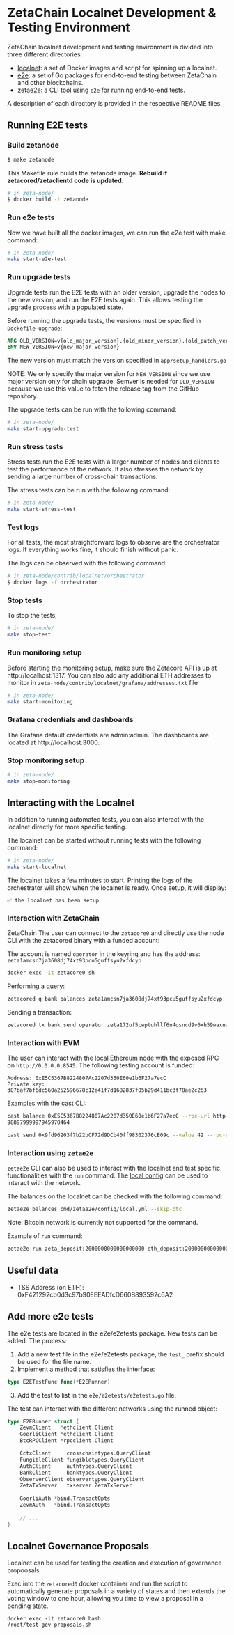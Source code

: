 # ZetaChain Localnet Development & Testing Environment

ZetaChain localnet development and testing environment is divided into three different directories:

- [localnet](./contrib/localnet/README.md): a set of Docker images and script for spinning up a localnet.
- [e2e](./e2e/README.md): a set of Go packages for end-to-end testing between ZetaChain and other blockchains.
- [zetae2e](./cmd/zetae2e/README.md): a CLI tool using `e2e` for running end-to-end tests.

A description of each directory is provided in the respective README files.

## Running E2E tests

### Build zetanode
```bash
$ make zetanode
```

This Makefile rule builds the zetanode image. **Rebuild if zetacored/zetaclientd code is updated**.
```bash
# in zeta-node/
$ docker build -t zetanode .
```

### Run e2e tests

Now we have built all the docker images, we can run the e2e test with make command:
```bash
# in zeta-node/
make start-e2e-test
```

### Run upgrade tests

Upgrade tests run the E2E tests with an older version, upgrade the nodes to the new version, and run the E2E tests again.
This allows testing the upgrade process with a populated state.

Before running the upgrade tests, the versions must be specified in `Dockefile-upgrade`:

```dockerfile
ARG OLD_VERSION=v{old_major_version}.{old_minor_version}.{old_patch_version}
ENV NEW_VERSION=v{new_major_version}
```
The new version must match the version specified in `app/setup_handlers.go`

NOTE: We only specify the major version for `NEW_VERSION` since we use major version only for chain upgrade. Semver is needed for `OLD_VERSION` because we use this value to fetch the release tag from the GitHub repository.

The upgrade tests can be run with the following command:
```bash
# in zeta-node/
make start-upgrade-test
```

### Run stress tests

Stress tests run the E2E tests with a larger number of nodes and clients to test the performance of the network.
It also stresses the network by sending a large number of cross-chain transactions.

The stress tests can be run with the following command:
```bash
# in zeta-node/
make start-stress-test
```

### Test logs

For all tests, the most straightforward logs to observe are the orchestrator logs.
If everything works fine, it should finish without panic.

The logs can be observed with the following command:
```bash
# in zeta-node/contrib/localnet/orchestrator
$ docker logs -f orchestrator
```

### Stop tests

To stop the tests,
```bash
# in zeta-node/
make stop-test
```

### Run monitoring setup

Before starting the monitoring setup, make sure the Zetacore API is up at http://localhost:1317.
You can also add any additional ETH addresses to monitor in `zeta-node/contrib/localnet/grafana/addresses.txt` file

```bash
# in zeta-node/
make start-monitoring
```

### Grafana credentials and dashboards

The Grafana default credentials are admin:admin. The dashboards are located at http://localhost:3000.

### Stop monitoring setup

```bash
# in zeta-node/
make stop-monitoring
```

## Interacting with the Localnet

In addition to running automated tests, you can also interact with the localnet directly for more specific testing.

The localnet can be started without running tests with the following command:

```bash
# in zeta-node/
make start-localnet
```

The localnet takes a few minutes to start. Printing the logs of the orchestrator will show when the localnet is ready. Once setup, it will display:
```
✅ the localnet has been setup
```

### Interaction with ZetaChain

ZetaChain
The user can connect to the `zetacore0` and directly use the node CLI with the zetacored binary with a funded account:

The account is named `operator` in the keyring and has the address: `zeta1amcsn7ja3608dj74xt93pcu5guffsyu2xfdcyp`

```bash
docker exec -it zetacore0 sh
```

Performing a query:

```bash
zetacored q bank balances zeta1amcsn7ja3608dj74xt93pcu5guffsyu2xfdcyp
```

Sending a transaction:

```bash
zetacored tx bank send operator zeta172uf5cwptuhllf6n4qsncd9v6xh59waxnu83kq 5000azeta --from operator --fees 2000000000000000azeta
```

### Interaction with EVM

The user can interact with the local Ethereum node with the exposed RPC on `http://0.0.0.0:8545`. The following testing account is funded:

```
Address: 0xE5C5367B8224807Ac2207d350E60e1b6F27a7ecC
Private key: d87baf7bf6dc560a252596678c12e41f7d1682837f05b29d411bc3f78ae2c263
```

Examples with the [cast](https://book.getfoundry.sh/cast/) CLI:

```bash
cast balance 0xE5C5367B8224807Ac2207d350E60e1b6F27a7ecC --rpc-url http://0.0.0.0:8545
98897999997945970464

cast send 0x9fd96203f7b22bCF72d9DCb40ff98302376cE09c --value 42 --rpc-url http://0.0.0.0:8545 --private-key "d87baf7bf6dc560a252596678c12e41f7d1682837f05b29d411bc3f78ae2c263"
```

### Interaction using `zetae2e`

`zetae2e` CLI can also be used to interact with the localnet and test specific functionalities with the `run` command. The [local config](cmd/zetae2e/config/local.yml) can be used to interact with the network. 

The balances on the localnet can be checked with the following command:

```bash
zetae2e balances cmd/zetae2e/config/local.yml --skip-btc
```
Note: Bitcoin network is currently not supported for the command.

Example of `run` command:

```dockerfile
zetae2e run zeta_deposit:2000000000000000000 eth_deposit:2000000000000000000 erc20_deposit:200000 --config cmd/zetae2e/config/local.yml
```

## Useful data

- TSS Address (on ETH): 0xF421292cb0d3c97b90EEEADfcD660B893592c6A2

## Add more e2e tests

The e2e tests are located in the e2e/e2etests package. New tests can be added. The process:

1. Add a new test file in the e2e/e2etests package, the `test_` prefix should be used for the file name.
2. Implement a method that satisfies the interface:
```go
type E2ETestFunc func(*E2ERunner)
```
3. Add the test to list in the `e2e/e2etests/e2etests.go` file.

The test can interact with the different networks using the runned object:
```go
type E2ERunner struct {
	ZevmClient   *ethclient.Client
	GoerliClient *ethclient.Client
	BtcRPCClient *rpcclient.Client

	CctxClient     crosschaintypes.QueryClient
	FungibleClient fungibletypes.QueryClient
	AuthClient     authtypes.QueryClient
	BankClient     banktypes.QueryClient
	ObserverClient observertypes.QueryClient
	ZetaTxServer   txserver.ZetaTxServer
	
	GoerliAuth *bind.TransactOpts
	ZevmAuth   *bind.TransactOpts
	
	// ...
}
```

## Localnet Governance Proposals

Localnet can be used for testing the creation and execution of governance propoosals.

Exec into the `zetacored0` docker container and run the script to automatically generate proposals in a variety of states and then extends the voting window to one hour, allowing you time to view a proposal in a pending state.
```
docker exec -it zetacore0 bash
/root/test-gov-proposals.sh
```
